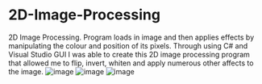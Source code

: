 # 2D-Image-Processing

2D Image Processing. Program loads in image and then applies effects by manipulating the colour and position of its pixels. Through using C# and Visual Studio GUI I was able to create this 2D image processing program that allowed me to flip, invert, whiten and apply numerous other affects to the image.
![image](https://user-images.githubusercontent.com/77862446/158285211-cf8e0e62-0851-4d45-ab3e-58eb3e698f45.png)
![image](https://user-images.githubusercontent.com/77862446/158285251-aee9d972-541e-4595-a6cb-b7dd594cc8ee.png)
![image](https://user-images.githubusercontent.com/77862446/158285327-074ffec9-7a69-46c6-ad1e-ae4167846426.png)



